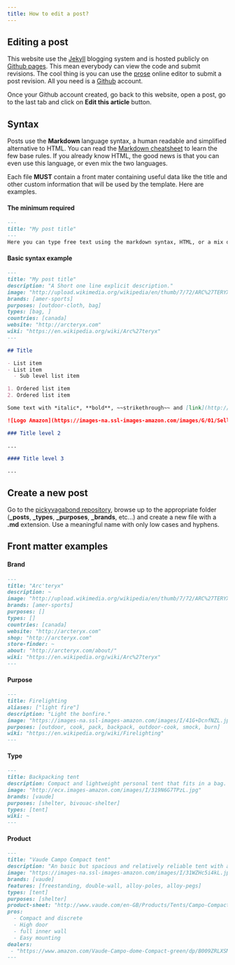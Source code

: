 ```yaml
---
title: How to edit a post?
---
```


## Editing a post

This website use the [Jekyll](https://jekyllrb.com/) blogging system and is hosted publicly on [Github pages](https://pages.github.com/). This mean everybody can view the code and submit revisions. The cool thing is you can use the [prose](http://prose.io/) online editor to submit a post revision. All you need is a [Github](https://github.com/) account.

Once your Github account created, go back to this website, open a post, go to the last tab and click on **Edit this article** button.

## Syntax

Posts use the **Markdown** language syntax, a human readable and simplified alternative to HTML. You can read the [Markdown cheatsheet](https://github.com/adam-p/markdown-here/wiki/Markdown-Cheatsheet) to learn the few base rules. If you already know HTML, the good news is that you can even use this language, or even mix the two languages.

Each file **MUST** contain a front mater containing useful data like the title and other custom information that will be used by the template. Here are examples.

#### The minimum required

```markdown
---
title: "My post title"
---
Here you can type free text using the markdown syntax, HTML, or a mix of the two. You can provide useful information depending on the subject

```

#### Basic syntax example

```markdown
---
title: "My post title"
description: "A Short one line explicit description."
image: "http://upload.wikimedia.org/wikipedia/en/thumb/7/72/ARC%27TERYX_logo.svg/220px-ARC%27TERYX_logo.svg.png"
brands: [amer-sports]
purposes: [outdoor-cloth, bag]
types: [bag, ]
countries: [canada]
website: "http://arcteryx.com"
wiki: "https://en.wikipedia.org/wiki/Arc%27teryx"
---

## Title

- List item
- List item
  - Sub level list item

1. Ordered list item
2. Ordered list item

Some text with *italic*, **bold**, ~~strikethrough~~ and [link](http://www.amazon.com "Go to Amazon website").

![Logo Amazon](https://images-na.ssl-images-amazon.com/images/G/01/SellerCentral/legal/amazon-logo_transparent.png "Available at Amazon")

### Title level 2

...

#### Title level 3

...

```

## Create a new post

Go to the [pickyvagabond repository](https://github.com/chrisbo246/pickyvagabond), browse up to the appropriate folder (**_posts**, **_types**, **_purposes**, **_brands**, etc...) and create a new file with a **.md** extension. Use a meaningful name with only low cases and hyphens.

## Front matter examples

#### Brand

```markdown
---
title: "Arc'teryx"
description: ~
image: "http://upload.wikimedia.org/wikipedia/en/thumb/7/72/ARC%27TERYX_logo.svg/220px-ARC%27TERYX_logo.svg.png"
brands: [amer-sports]
purposes: []
types: []
countries: [canada]
website: "http://arcteryx.com"
shop: "http://arcteryx.com"
store-finder: ~
about: "http://arcteryx.com/about/"
wiki: "https://en.wikipedia.org/wiki/Arc%27teryx"
---
```

#### Purpose

```markdown
---
title: Firelighting
aliases: ["light fire"]
description: "Light the bonfire."
image: "https://images-na.ssl-images-amazon.com/images/I/41G+DcnfNZL.jpg"
purposes: [outdoor, cook, pack, backpack, outdoor-cook, smock, burn]
wiki: "https://en.wikipedia.org/wiki/Firelighting"
---
```

#### Type

```markdown
---
title: Backpacking tent
description: Compact and lightweight personal tent that fits in a bag.
image: "http://ecx.images-amazon.com/images/I/319N6G7TPzL.jpg"
brands: [vaude]
purposes: [shelter, bivouac-shelter]
types: [tent]
wiki: ~
---
```

#### Product

```markdown
---
title: "Vaude Campo Compact tent"
description: "An basic but spacious and relatively reliable tent with a very affordable price."
image: "https://images-na.ssl-images-amazon.com/images/I/31WZHc5i4kL.jpg"
brands: [vaude]
features: [freestanding, double-wall, alloy-poles, alloy-pegs]
types: [tent]
purposes: [shelter]
product-sheet: "http://www.vaude.com/en-GB/Products/Tents/Campo-Compact-2P-linen.html"
pros:
  - Compact and discrete
  - High door
  - full inner wall
  - Easy mounting
dealers:
 - "https://www.amazon.com/Vaude-Campo-dome-Compact-green/dp/B009ZRLXSM/"
---
```
